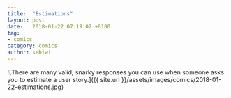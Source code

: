 ```yaml
---
title:  "Estimations"
layout: post
date:   2018-01-22 07:19:02 +0100
tag:
- comics
category: comics
author: sebiwi
---
```


![There are many valid, snarky responses you can use when someone asks you to estimate a user story.]({{ site.url }}/assets/images/comics/2018-01-22-estimations.jpg)
